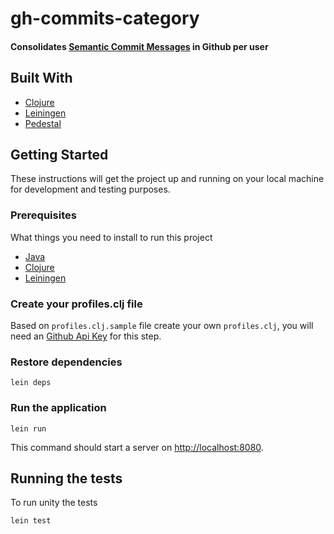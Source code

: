 # gh-commits-category

#### Consolidates [Semantic Commit Messages](https://seesparkbox.com/foundry/semantic_commit_messages) in Github per user

## Built With

* [Clojure](https://clojure.org/)
* [Leiningen](https://leiningen.org/)
* [Pedestal](https://github.com/pedestal/pedestal)

## Getting Started

These instructions will get the project up and running on your local machine for development and testing purposes.

### Prerequisites

What things you need to install to run this project

* [Java](http://www.oracle.com/technetwork/pt/java/javase/downloads/jdk8-downloads-2133151.html)
* [Clojure](https://clojure.org/guides/getting_started)
* [Leiningen](https://leiningen.org/)

### Create your profiles.clj file

Based on `profiles.clj.sample` file create your own `profiles.clj`, you will need an [Github Api Key](https://help.github.com/en/articles/creating-a-personal-access-token-for-the-command-line) for this step.

### Restore dependencies
```
lein deps
```

### Run the application

```
lein run
```
This command should start a server on [http://localhost:8080](http://localhost:8080).

## Running the tests

To run unity the tests
```
lein test
```
